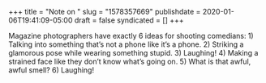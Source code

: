 +++
title = "Note on "
slug = "1578357669"
publishdate = 2020-01-06T19:41:09-05:00
draft = false
syndicated = []
+++

Magazine photographers have exactly 6 ideas for shooting comedians: 1) Talking into something that’s not a phone like it’s a phone. 2) Striking a glamorous pose while wearing something stupid. 3) Laughing! 4) Making a strained face like they don’t know what’s going on. 5) What is that awful, awful smell? 6) Laughing!
